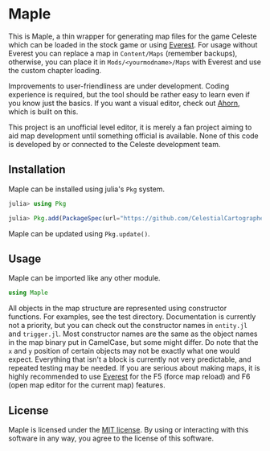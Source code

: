 # Maple

This is Maple, a thin wrapper for generating map files for the game Celeste which can be loaded in the stock game or using [Everest](https://github.com/EverestAPI/Everest).
For usage without Everest you can replace a map in `Content/Maps` (remember backups), otherwise, you can place it in `Mods/<yourmodname>/Maps` with Everest and use the custom chapter loading. 

Improvements to user-friendliness are under development. Coding experience is required, but the tool should be rather easy to learn even if you know just the basics. If you want a visual editor, check out [Ahorn](https://github.com/CelestialCartographers/Ahorn), which is built on this.

This project is an unofficial level editor, it is merely a fan project aiming to aid map development until something official is available. None of this code is developed by or connected to the Celeste development team.

## Installation
Maple can be installed using julia's `Pkg` system.
```julia
julia> using Pkg

julia> Pkg.add(PackageSpec(url="https://github.com/CelestialCartographers/Maple.git"))
```
Maple can be updated using `Pkg.update()`.

## Usage

Maple can be imported like any other module.

```julia
using Maple
```

All objects in the map structure are represented using constructor functions. For examples, see the test directory. Documentation is currently not a priority, but you can check out the constructor names in `entity.jl` and `trigger.jl`.
Most constructor names are the same as the object names in the map binary put in CamelCase, but some might differ. Do note that the `x` and `y` position of certain objects may not be exactly what one would expect. Everything that isn't a block is currently not very predictable, and repeated testing may be needed. If you are serious about making maps, it is highly recommended to use [Everest](https://github.com/EverestAPI/Everest) for the F5 (force map reload) and F6 (open map editor for the current map) features.

## License

Maple is licensed under the [MIT license](LICENSE.md). By using or interacting with this software in any way, you agree to the license of this software.